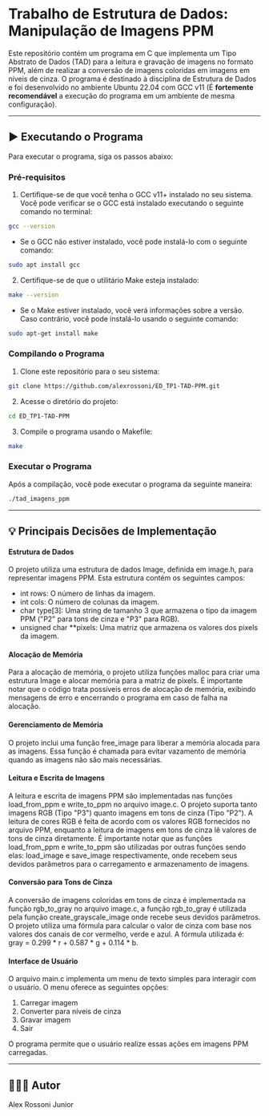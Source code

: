 # Trabalho de Estrutura de Dados: Manipulação de Imagens PPM

Este repositório contém um programa em C que implementa um Tipo Abstrato de Dados (TAD) para a leitura e gravação de imagens no formato PPM, além de realizar a conversão de imagens coloridas em imagens em níveis de cinza. O programa é destinado à disciplina de Estrutura de Dados e foi desenvolvido no ambiente Ubuntu 22.04 com GCC v11 (É **fortemente recomendável** a execução do programa em um ambiente de mesma configuração).

---

## ▶️ Executando o Programa

Para executar o programa, siga os passos abaixo:

### Pré-requisitos

1. Certifique-se de que você tenha o GCC v11+ instalado no seu sistema. Você pode verificar se o GCC está instalado executando o seguinte comando no terminal:

```bash
gcc --version
```

  - Se o GCC não estiver instalado, você pode instalá-lo com o seguinte comando:
  ```bash
  sudo apt install gcc
  ```

2. Certifique-se de que o utilitário Make esteja instalado:

```bash
make --version
```

  - Se o Make estiver instalado, você verá informações sobre a versão. Caso contrário, você pode instalá-lo usando o seguinte comando:
  ```bash
  sudo apt-get install make
  ```

### Compilando o Programa

1. Clone este repositório para o seu sistema:
```bash
git clone https://github.com/alexrossoni/ED_TP1-TAD-PPM.git
```

2. Acesse o diretório do projeto:
```bash
cd ED_TP1-TAD-PPM
```

3. Compile o programa usando o Makefile:
```bash
make
```

### Executar o Programa

Após a compilação, você pode executar o programa da seguinte maneira:
```bash
./tad_imagens_ppm
```

---

## 💡 Principais Decisões de Implementação

#### Estrutura de Dados
O projeto utiliza uma estrutura de dados Image, definida em image.h, para representar imagens PPM. Esta estrutura contém os seguintes campos:

  - int rows: O número de linhas da imagem.
  - int cols: O número de colunas da imagem.
  - char type[3]: Uma string de tamanho 3 que armazena o tipo da imagem PPM ("P2" para tons de cinza e "P3" para RGB).
  - unsigned char **pixels: Uma matriz que armazena os valores dos pixels da imagem.

#### Alocação de Memória
Para a alocação de memória, o projeto utiliza funções malloc para criar uma estrutura Image e alocar memória para a matriz de pixels. É importante notar que o código trata possíveis erros de alocação de memória, exibindo mensagens de erro e encerrando o programa em caso de falha na alocação.

#### Gerenciamento de Memória
O projeto inclui uma função free_image para liberar a memória alocada para as imagens. Essa função é chamada para evitar vazamento de memória quando as imagens não são mais necessárias.

#### Leitura e Escrita de Imagens
A leitura e escrita de imagens PPM são implementadas nas funções load_from_ppm e write_to_ppm no arquivo image.c. O projeto suporta tanto imagens RGB (Tipo "P3") quanto imagens em tons de cinza (Tipo "P2"). A leitura de cores RGB é feita de acordo com os valores RGB fornecidos no arquivo PPM, enquanto a leitura de imagens em tons de cinza lê valores de tons de cinza diretamente. É importante notar que as funções load_from_ppm e write_to_ppm são utilizadas por outras funções sendo elas: load_image e save_image respectivamente, onde recebem seus devidos parâmetros para o carregamento e armazenamento de imagens.

#### Conversão para Tons de Cinza
A conversão de imagens coloridas em tons de cinza é implementada na função rgb_to_gray no arquivo image.c, a função rgb_to_gray é utilizada pela função create_grayscale_image onde recebe seus devidos parâmetros. O projeto utiliza uma fórmula para calcular o valor de cinza com base nos valores dos canais de cor vermelho, verde e azul. A fórmula utilizada é: gray = 0.299 * r + 0.587 * g + 0.114 * b.

#### Interface de Usuário
O arquivo main.c implementa um menu de texto simples para interagir com o usuário. O menu oferece as seguintes opções:

1. Carregar imagem
2. Converter para níveis de cinza
3. Gravar imagem
4. Sair

O programa permite que o usuário realize essas ações em imagens PPM carregadas.

---

## 👨🏽‍💻 Autor

Alex Rossoni Junior
